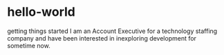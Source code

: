 # hello-world
getting things started
I am an Account Executive for a technology staffing company and have been interested in inexploring development for sometime now. 
